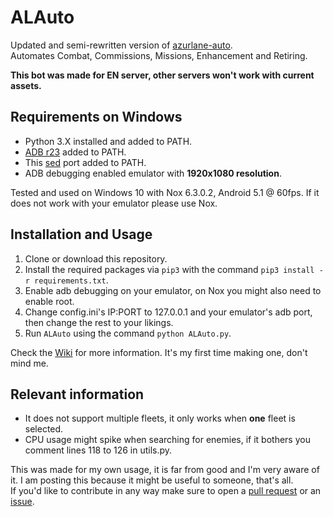 # ALAuto
Updated and semi-rewritten version of [azurlane-auto](https://github.com/perryhuynh/azurlane-auto).  
Automates Combat, Commissions, Missions, Enhancement and Retiring.

**This bot was made for EN server, other servers won't work with current assets.**

## Requirements on Windows
* Python 3.X installed and added to PATH.
* [ADB r23](https://dl.google.com/android/repository/platform-tools_r23.0.1-windows.zip) added to PATH.
* This [sed](http://unxutils.sourceforge.net/) port added to PATH.
* ADB debugging enabled emulator with **1920x1080 resolution**.

Tested and used on Windows 10 with Nox 6.3.0.2, Android 5.1 @ 60fps. If it does not work with your emulator please use Nox.

## Installation and Usage
1. Clone or download this repository.
2. Install the required packages via `pip3` with the command `pip3 install -r requirements.txt`.
3. Enable adb debugging on your emulator, on Nox you might also need to enable root.
4. Change config.ini's IP:PORT to 127.0.0.1 and your emulator's adb port, then change the rest to your likings.
5. Run `ALAuto` using the command `python ALAuto.py`.

Check the [Wiki](https://github.com/Egoistically/ALAuto/wiki/Config.ini-and-Modules-explanation) for more information. It's my first time making one, don't mind me.  

## Relevant information
* It does not support multiple fleets, it only works when **one** fleet is selected. 
* CPU usage might spike when searching for enemies, if it bothers you comment lines 118 to 126 in utils.py.

This was made for my own usage, it is far from good and I'm very aware of it. I am posting this because it might be useful to someone, that's all.  
If you'd like to contribute in any way make sure to open a [pull request](https://github.com/Egoistically/ALAuto/pulls) or an [issue](https://github.com/Egoistically/ALAuto/issues).